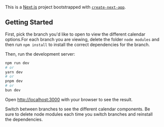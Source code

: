 This is a [Next.js](https://nextjs.org) project bootstrapped with [`create-next-app`](https://nextjs.org/docs/app/api-reference/cli/create-next-app).

## Getting Started

First, pick the branch you'd like to open to view the different calendar options.For each branch you are viewing, delete the folder `node modules` and then run `npm install` to install the correct dependencies for the branch.

Then, run the development server:

```bash
npm run dev
# or
yarn dev
# or
pnpm dev
# or
bun dev
```

Open [http://localhost:3000](http://localhost:3000) with your browser to see the result.

Switch between branches to see the different calendar components. Be sure to delete node modules each time you switch branches and reinstall the dependencies.

